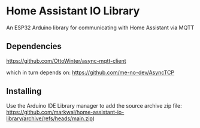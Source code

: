 # Home Assistant IO Library

An ESP32 Arduino library for communicating with Home Assistant via MQTT

## Dependencies

https://github.com/OttoWinter/async-mqtt-client

which in turn depends on:
https://github.com/me-no-dev/AsyncTCP

## Installing

Use the Arduino IDE Library manager to add the source archive zip file:
https://github.com/markwal/home-assistant-io-library/archive/refs/heads/main.zip)

